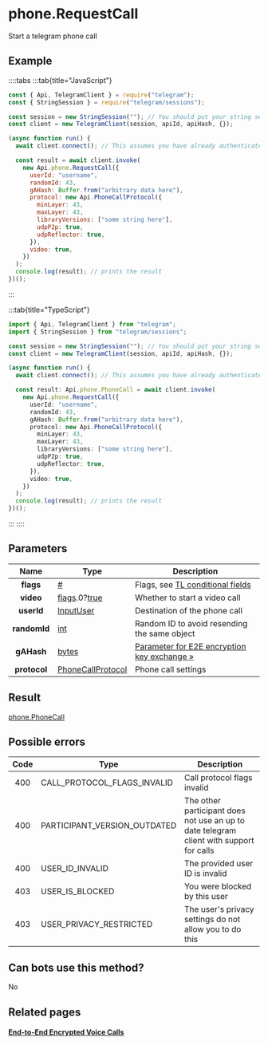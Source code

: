 # phone.RequestCall

Start a telegram phone call

## Example

::::tabs
:::tab{title="JavaScript"}

```js
const { Api, TelegramClient } = require("telegram");
const { StringSession } = require("telegram/sessions");

const session = new StringSession(""); // You should put your string session here
const client = new TelegramClient(session, apiId, apiHash, {});

(async function run() {
  await client.connect(); // This assumes you have already authenticated with .start()

  const result = await client.invoke(
    new Api.phone.RequestCall({
      userId: "username",
      randomId: 43,
      gAHash: Buffer.from("arbitrary data here"),
      protocol: new Api.PhoneCallProtocol({
        minLayer: 43,
        maxLayer: 43,
        libraryVersions: ["some string here"],
        udpP2p: true,
        udpReflector: true,
      }),
      video: true,
    })
  );
  console.log(result); // prints the result
})();
```

:::

:::tab{title="TypeScript"}

```ts
import { Api, TelegramClient } from "telegram";
import { StringSession } from "telegram/sessions";

const session = new StringSession(""); // You should put your string session here
const client = new TelegramClient(session, apiId, apiHash, {});

(async function run() {
  await client.connect(); // This assumes you have already authenticated with .start()

  const result: Api.phone.PhoneCall = await client.invoke(
    new Api.phone.RequestCall({
      userId: "username",
      randomId: 43,
      gAHash: Buffer.from("arbitrary data here"),
      protocol: new Api.PhoneCallProtocol({
        minLayer: 43,
        maxLayer: 43,
        libraryVersions: ["some string here"],
        udpP2p: true,
        udpReflector: true,
      }),
      video: true,
    })
  );
  console.log(result); // prints the result
})();
```

:::
::::

## Parameters

|     Name     | Type                                                                                                                              | Description                                                                                             |
| :----------: | --------------------------------------------------------------------------------------------------------------------------------- | ------------------------------------------------------------------------------------------------------- |
|  **flags**   | [#](https://core.telegram.org/type/%23)                                                                                           | Flags, see [TL conditional fields](https://core.telegram.org/mtproto/TL-combinators#conditional-fields) |
|  **video**   | [flags](https://core.telegram.org/mtproto/TL-combinators#conditional-fields).0?[true](https://core.telegram.org/constructor/true) | Whether to start a video call                                                                           |
|  **userId**  | [InputUser](https://core.telegram.org/type/InputUser)                                                                             | Destination of the phone call                                                                           |
| **randomId** | [int](https://core.telegram.org/type/int)                                                                                         | Random ID to avoid resending the same object                                                            |
|  **gAHash**  | [bytes](https://core.telegram.org/type/bytes)                                                                                     | [Parameter for E2E encryption key exchange »](https://core.telegram.org/api/end-to-end/voice-calls)     |
| **protocol** | [PhoneCallProtocol](https://core.telegram.org/type/PhoneCallProtocol)                                                             | Phone call settings                                                                                     |

## Result

[phone.PhoneCall](https://core.telegram.org/type/phone.PhoneCall)

## Possible errors

| Code | Type                         | Description                                                                             |
| :--: | ---------------------------- | --------------------------------------------------------------------------------------- |
| 400  | CALL_PROTOCOL_FLAGS_INVALID  | Call protocol flags invalid                                                             |
| 400  | PARTICIPANT_VERSION_OUTDATED | The other participant does not use an up to date telegram client with support for calls |
| 400  | USER_ID_INVALID              | The provided user ID is invalid                                                         |
| 403  | USER_IS_BLOCKED              | You were blocked by this user                                                           |
| 403  | USER_PRIVACY_RESTRICTED      | The user's privacy settings do not allow you to do this                                 |

## Can bots use this method?

No

## Related pages

#### [End-to-End Encrypted Voice Calls](https://core.telegram.org/api/end-to-end/voice-calls)
